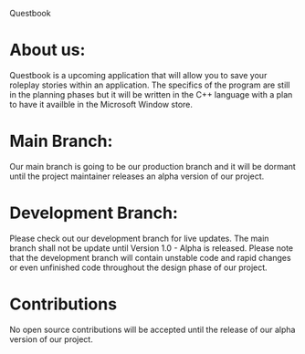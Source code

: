 Questbook 

# About us:
Questbook is a upcoming application that will allow you to save your roleplay stories within an application. The specifics of the program are still in the planning phases but it will be written in the C++ language with a plan to have it availble in the Microsoft Window store.

# Main Branch:
Our main branch is going to be our production branch and it will be dormant until the project maintainer releases an alpha version of our project.

# Development Branch:
Please check out our development branch for live updates. The main branch shall not be update until Version 1.0 - Alpha is released. Please note that the development branch will contain unstable code and rapid changes or even unfinished code throughout the design phase of our project.

# Contributions
No open source contributions will be accepted until the release of our alpha version of our project.
